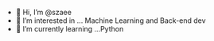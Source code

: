 - 👋 Hi, I’m @szaee
- 👀 I’m interested in ... Machine Learning and Back-end dev
- 🌱 I’m currently learning ...Python

<!---
szaee/szaee is a ✨ special ✨ repository because its `README.md` (this file) appears on your GitHub profile.
You can click the Preview link to take a look at your changes.
--->
